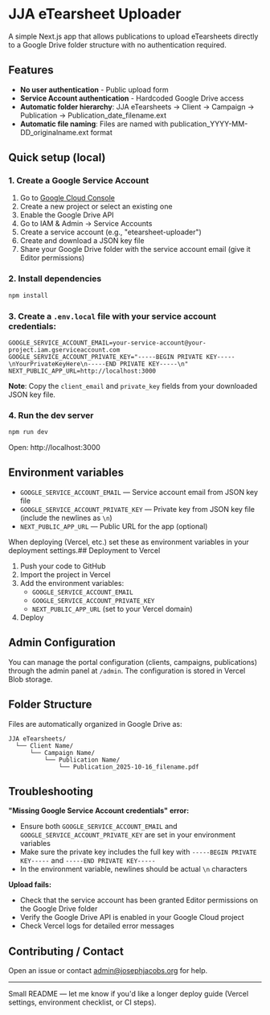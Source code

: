 # JJA eTearsheet Uploader

A simple Next.js app that allows publications to upload eTearsheets directly to a Google Drive folder structure with no authentication required.

## Features

- **No user authentication** - Public upload form
- **Service Account authentication** - Hardcoded Google Drive access
- **Automatic folder hierarchy**: JJA eTearsheets → Client → Campaign → Publication → Publication_date_filename.ext
- **Automatic file naming**: Files are named with publication_YYYY-MM-DD_originalname.ext format

## Quick setup (local)

### 1. Create a Google Service Account

1. Go to [Google Cloud Console](https://console.cloud.google.com/)
2. Create a new project or select an existing one
3. Enable the Google Drive API
4. Go to IAM & Admin → Service Accounts
5. Create a service account (e.g., "etearsheet-uploader")
6. Create and download a JSON key file
7. Share your Google Drive folder with the service account email (give it Editor permissions)

### 2. Install dependencies

```bash
npm install
```

### 3. Create a `.env.local` file with your service account credentials:

```
GOOGLE_SERVICE_ACCOUNT_EMAIL=your-service-account@your-project.iam.gserviceaccount.com
GOOGLE_SERVICE_ACCOUNT_PRIVATE_KEY="-----BEGIN PRIVATE KEY-----\nYourPrivateKeyHere\n-----END PRIVATE KEY-----\n"
NEXT_PUBLIC_APP_URL=http://localhost:3000
```

**Note**: Copy the `client_email` and `private_key` fields from your downloaded JSON key file.

### 4. Run the dev server

```bash
npm run dev
```

Open: http://localhost:3000

## Environment variables

- `GOOGLE_SERVICE_ACCOUNT_EMAIL` — Service account email from JSON key file
- `GOOGLE_SERVICE_ACCOUNT_PRIVATE_KEY` — Private key from JSON key file (include the newlines as `\n`)
- `NEXT_PUBLIC_APP_URL` — Public URL for the app (optional)

When deploying (Vercel, etc.) set these as environment variables in your deployment settings.## Deployment to Vercel

1. Push your code to GitHub
2. Import the project in Vercel
3. Add the environment variables:
   - `GOOGLE_SERVICE_ACCOUNT_EMAIL`
   - `GOOGLE_SERVICE_ACCOUNT_PRIVATE_KEY`
   - `NEXT_PUBLIC_APP_URL` (set to your Vercel domain)
4. Deploy

## Admin Configuration

You can manage the portal configuration (clients, campaigns, publications) through the admin panel at `/admin`. The configuration is stored in Vercel Blob storage.

## Folder Structure

Files are automatically organized in Google Drive as:

```
JJA eTearsheets/
  └── Client Name/
      └── Campaign Name/
          └── Publication Name/
              └── Publication_2025-10-16_filename.pdf
```

## Troubleshooting

**"Missing Google Service Account credentials" error:**
- Ensure both `GOOGLE_SERVICE_ACCOUNT_EMAIL` and `GOOGLE_SERVICE_ACCOUNT_PRIVATE_KEY` are set in your environment variables
- Make sure the private key includes the full key with `-----BEGIN PRIVATE KEY-----` and `-----END PRIVATE KEY-----`
- In the environment variable, newlines should be actual `\n` characters

**Upload fails:**
- Check that the service account has been granted Editor permissions on the Google Drive folder
- Verify the Google Drive API is enabled in your Google Cloud project
- Check Vercel logs for detailed error messages

## Contributing / Contact

Open an issue or contact admin@josephjacobs.org for help.

---

Small README — let me know if you'd like a longer deploy guide (Vercel settings, environment checklist, or CI steps).